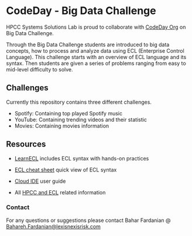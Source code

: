 # CodeDay - Big Data Challenge

HPCC Systems Solutions Lab is proud to collaborate with [CodeDay Org](https://www.codeday.org/) on Big Data Challenge.

Through the Big Data Challenge students are introduced to big data concepts, how to process and analyze data using ECL (Enterprise Control Language). This challenge starts with an overview of ECL language and its syntax. Then  students are given a series of problems ranging  from easy to mid-level difficulty to solve. 

## Challenges 
Currently this repository contains three different challenges.

- Spotify: Containing top played Spotify music 
- YouTube: Containing trending videos and their statistic
- Movies:  Containing movies information 

## Resources

- [LearnECL](https://learn.hpccsystems.com/) includes ECL syntax with hands-on practices

- [ECL cheat sheet](https://github.com/hpccsystems-solutions-lab/CodeDay-Challenges/blob/main/CloudIDE-Setup.pdf) quick view of ECL syntax

- [Cloud IDE](https://github.com/hpccsystems-solutions-lab/CodeDay-Challenges/blob/main/CloudIDE-Setup.pdf) user guide

- All  [HPCC and ECL](https://hpccsystems.com/training/documentation) related information


### Contact
For any questions or suggestions please contact Bahar Fardanian @ Bahareh.Fardanian@lexisnexisrisk.com